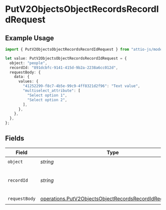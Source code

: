 # PutV2ObjectsObjectRecordsRecordIdRequest

## Example Usage

```typescript
import { PutV2ObjectsObjectRecordsRecordIdRequest } from "attio-js/models/operations";

let value: PutV2ObjectsObjectRecordsRecordIdRequest = {
  object: "people",
  recordId: "891dcbfc-9141-415d-9b2a-2238a6cc012d",
  requestBody: {
    data: {
      values: {
        "41252299-f8c7-4b5e-99c9-4ff8321d2f96": "Text value",
        "multiselect_attribute": [
          "Select option 1",
          "Select option 2",
        ],
      },
    },
  },
};
```

## Fields

| Field                                                                                                                              | Type                                                                                                                               | Required                                                                                                                           | Description                                                                                                                        | Example                                                                                                                            |
| ---------------------------------------------------------------------------------------------------------------------------------- | ---------------------------------------------------------------------------------------------------------------------------------- | ---------------------------------------------------------------------------------------------------------------------------------- | ---------------------------------------------------------------------------------------------------------------------------------- | ---------------------------------------------------------------------------------------------------------------------------------- |
| `object`                                                                                                                           | *string*                                                                                                                           | :heavy_check_mark:                                                                                                                 | N/A                                                                                                                                | people                                                                                                                             |
| `recordId`                                                                                                                         | *string*                                                                                                                           | :heavy_check_mark:                                                                                                                 | N/A                                                                                                                                | 891dcbfc-9141-415d-9b2a-2238a6cc012d                                                                                               |
| `requestBody`                                                                                                                      | [operations.PutV2ObjectsObjectRecordsRecordIdRequestBody](../../models/operations/putv2objectsobjectrecordsrecordidrequestbody.md) | :heavy_check_mark:                                                                                                                 | N/A                                                                                                                                |                                                                                                                                    |